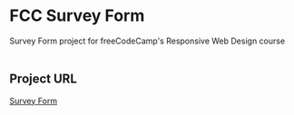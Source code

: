# FCC Survey Form
Survey Form project for freeCodeCamp's Responsive Web Design course
<br><br>
## Project URL
[Survey Form](https://richards-r.github.io/FCC-Survey-Form/)
